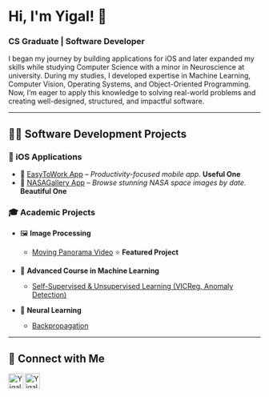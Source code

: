 <h1 align="left">Hi, I'm Yigal! 👋</h1>
<h3 align="left">CS Graduate | Software Developer</h3>

<p align="left">
I began my journey by building applications for iOS and later expanded my skills while studying Computer Science with a minor in Neuroscience at university. During my studies, I developed expertise in Machine Learning, Computer Vision, Operating Systems, and Object-Oriented Programming. Now, I’m eager to apply this knowledge to solving real-world problems and creating well-designed, structured, and impactful software.
</p>

---

## 👨‍💻 Software Development Projects

### 📱 iOS Applications  
- 🚀 [EasyToWork App](https://github.com/igalneph/EasyToWork-App) – *Productivity-focused mobile app.*  **Useful One**
- 🌌 [NASAGallery App](https://github.com/igalneph/NasaGallery-App) – *Browse stunning NASA space images by date.* **Beautiful One**

### 🎓 Academic Projects
- 🖼 **Image Processing**  
  - [Moving Panorama Video](https://github.com/igalneph/moving-panorama-video/tree/main) ⭐ **Featured Project**

- 🤖 **Advanced Course in Machine Learning**  
  - [Self-Supervised & Unsupervised Learning (VICReg, Anomaly Detection)](PLACE_URL_HERE)

- 🧠 **Neural Learning**  
  - [Backpropagation](PLACE_URL_HERE) 

---

## 🤳 Connect with Me
[<img align="left" alt="Yigal Nepomniachi | LinkedIn" width="30px" src="https://cdn.jsdelivr.net/npm/simple-icons@v3/icons/linkedin.svg" />](https://www.linkedin.com/in/yigal-nepomniachi-634254240)
[<img align="left" alt="Yigal Nepomniachi | Instagram" width="30px" src="https://cdn.jsdelivr.net/npm/simple-icons@v3/icons/instagram.svg" />](https://www.instagram.com/igalneph/)

<br clear="left"/>

